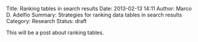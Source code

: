 Title: Ranking tables in search results
Date: 2013-02-13 14:11
Author: Marco D. Adelfio
Summary: Strategies for ranking data tables in search results
Category: Research
Status: draft

This will be a post about ranking tables.
